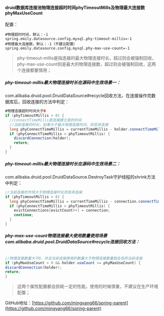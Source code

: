 #### druid数据库连接池物理连接超时时间phyTimeoutMills及物理最大连接数phyMaxUseCount

配置：

```properties
#物理超时时间，默认：-1
spring.emily.datasource.config.mysql.phy-timeout-millis=-1
#物理最大连接数，默认：-1（不建议配置）
spring.emily.datasource.config.mysql.phy-max-use-count=-1
```

> phy-timeout-millis是指连接的最大物理连接时长，超过则会被强制回收，phy-max-use-count则是最大的物理连接数，超过则会被强制回收，这两个连接都要慎用；

##### phy-timeout-millis最大物理连接时长在源码中生效场景一：

com.alibaba.druid.pool.DruidDataSource#recycle回收方法，在连接操作完数据库后，回收连接的方法中判定：

```java
#物理连接超时时间大于0
if (phyTimeoutMillis > 0) {
  //connectTimeMills是连接建立是的时间
  //当前连接的时长，如果大于最大物理连接时间，则丢弃连接
  long phyConnectTimeMillis = currentTimeMillis - holder.connectTimeMillis;
  if (phyConnectTimeMillis > phyTimeoutMillis) {
    discardConnection(holder);
    return;
  }
}
```

##### phy-timeout-millis最大物理连接时长在源码中生效场景二：

com.alibaba.druid.pool.DruidDataSource.DestroyTask守护线程的shrink方法中判定：

```java
//当前连接的市场大于物理连接时长则丢弃连接
if (phyTimeoutMillis > 0) {
  long phyConnectTimeMillis = currentTimeMillis - connection.connectTimeMillis;
  if (phyConnectTimeMillis > phyTimeoutMillis) {
    evictConnections[evictCount++] = connection;
    continue;
  }
}
```

##### phy-max-use-count物理连接最大使用数量使用场景com.alibaba.druid.pool.DruidDataSource#recycle连接回收方法：

```java

//物理连接数量大于0，并且当前连接使用的数量大于物理连接数量就会丢弃当前连接
if (phyMaxUseCount > 0 && holder.useCount >= phyMaxUseCount) {
discardConnection(holder);
return;
}
```



> 这两个属性配置都会损耗一定的性能，使用的时候慎重，不建议在生产环境配置；



GitHub地址：[https://github.com/mingyang66/spring-parent](https://github.com/mingyang66/spring-parent)

